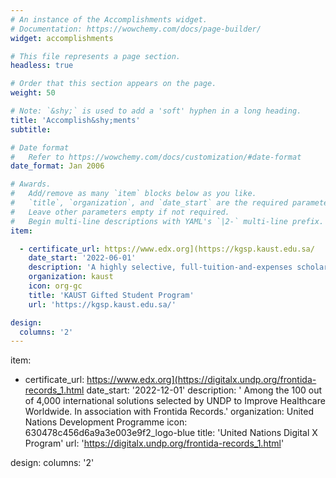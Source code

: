 ```yaml
---
# An instance of the Accomplishments widget.
# Documentation: https://wowchemy.com/docs/page-builder/
widget: accomplishments

# This file represents a page section.
headless: true

# Order that this section appears on the page.
weight: 50

# Note: `&shy;` is used to add a 'soft' hyphen in a long heading.
title: 'Accomplish&shy;ments'
subtitle:

# Date format
#   Refer to https://wowchemy.com/docs/customization/#date-format
date_format: Jan 2006

# Awards.
#   Add/remove as many `item` blocks below as you like.
#   `title`, `organization`, and `date_start` are the required parameters.
#   Leave other parameters empty if not required.
#   Begin multi-line descriptions with YAML's `|2-` multi-line prefix.
item:

  - certificate_url: https://www.edx.org](https://kgsp.kaust.edu.sa/
    date_start: '2022-06-01'
    description: 'A highly selective, full-tuition-and-expenses scholarship, awarded to few outstanding Saudi students.'
    organization: kaust
    icon: org-gc
    title: 'KAUST Gifted Student Program'
    url: 'https://kgsp.kaust.edu.sa/'

design:
  columns: '2'
---
```


item:

  - certificate_url: https://www.edx.org](https://digitalx.undp.org/frontida-records_1.html
    date_start: '2022-12-01'
    description: ' Among the 100 out of 4,000 international solutions selected by UNDP to Improve Healthcare Worldwide. In association with Frontida Records.'
    organization: United Nations Development Programme
    icon: 630478c456d6a9a3e003e9f2_logo-blue
    title: 'United Nations Digital X Program'
    url: 'https://digitalx.undp.org/frontida-records_1.html'

design:
  columns: '2'
